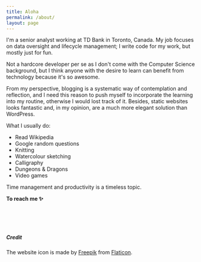 ```yaml
---
title: Aloha
permalink: /about/
layout: page
---
```


I'm a senior analyst working at TD Bank in Toronto, Canada. My job focuses on data oversight and lifecycle management; I write code for my work, but mostly just for fun.

Not a hardcore developer per se as I don't come with the Computer Science background, but I think anyone with the desire to learn can benefit from technology because it's so awesome.

From my perspective, blogging is a systematic way of contemplation and reflection, and I need this reason to push myself to incorporate the learning into my routine, otherwise I would lost track of it. Besides, static websites looks fantastic and, in my opinion, are a much more elegant solution than WordPress.

What I usually do:

- Read Wikipedia
- Google random questions
- Knitting
- Watercolour sketching
- Calligraphy
- Dungeons & Dragons
- Video games

Time management and productivity is a timeless topic.

**To reach me ✨** &nbsp;&nbsp;&nbsp;&nbsp;
<a href="https://www.linkedin.com/in/{{ site.author.linkedin }}"><i class="fab fa-linkedin-in"></i></a>&nbsp;&nbsp;&nbsp;&nbsp;
<a href="https://github.com/{{ site.author.github }}"><i class="fab fa-github"></i></a>&nbsp;&nbsp;&nbsp;&nbsp;
<a href="mailto:{{ site.author.email }}"><i class="far fa-envelope-open"></i></a>

<br><br><br>

##### Credit

The website icon is made by [Freepik](https://www.freepik.com) from [Flaticon](https://www.flaticon.com/).